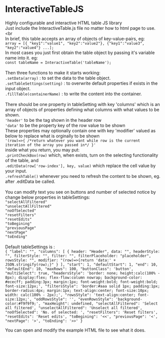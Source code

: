 # InteractiveTableJS
Highly configurable and interactive HTML table JS library
<br>
Just include the InteractiveTable.js file no matter how to html page to use.<br
<br>
In brief, this table accepts an array of objects of key-value-pairs, eg:<br>
`array = [{ "key1":"value1", "key2":"value2"}, {"key1":"value3", "key2":"value4"} ...];`
<br>
In most cases you just first obtain the table object by passing it's variable name into it. eg:<br>
`const tableName = InteractiveTable('tableName');`<br>
<br>
Then three functions to make it starts working:<br>
`.setData(array)` : to set the data to the table object.<br>
`.setTableSettings(setting)` : to overwrite default properties if exists in the input object.<br>
`.fillTable(containerName)` : to write the content into the container.<br>
<br>
There should be one property in tableSetting with key 'columns' which is an array of objects of properties defining what columns with what values to be shown.<br>
`'header'` to be the tag shown in the header row<br>
`'data'` to be the property key of the row value to be shown<br>
These properties may optionally contain one with key 'modifier' valued as below to replace what is orginally to be shown<br>
`'(row)=>{ /*return whatever you want while row is the current iteration of the array you passed in*/ }'`<br>
inside what you return, you may put: <br>
`.printCheckBox(row)` which, when exists, turn on the selecting functionality of the table, and<br>
`.editData(row['row-index'], key, value)` which replace the cell value by your input.<br>
`.refreshTable()` whenever you need to refresh the content to be shown, eg. after .editData be called.<br>
<br>
You can modify text you see on buttons and number of selected notice by change below properties in tableSettings:<br>
`"selectAllFiltered"`<br>
`"unselectAllFiltered"`<br>
`"noOfSelected"`<br>
`"resetFilters"`<br>
`"resetEdits"`<br>
`"toBegining"`<br>
`"previousPage"`<br>
`"nextPage"`<br>
`"toEnding"`<br>
<br>
Default tableSettings is :<br>
`{
	"label": "",
	"columns": [
	    {
		header: "Header",
		data: "",
		headerStyle: "",
		filterStyle: "",
		filter: "",
		filterPlaceholder: "placeholder",
		rowsStyle: "",
		modifier: "(row)=>{return 'data:' + JSON.stringify(row);}"
	    }
	],
	"start": 1,
	"defaultStart": 1,
	"end": 10,
	"defaultEnd": 10,
	"maxRows": 100,
	"buttonClass": 'button',
	"multiSelect": true,
	"headersStyle": 'border: none; height:calc(100% - 8px); display:flex; flex-flow:column nowrap; background-color: #ececff; padding:3px; margin:1px; font-weight:bold; font-weight:bold; font-size:12px;',
	"filtersStyle": 'border:#aaa solid 1px; padding:1px; border-radius:4px; margin:1px; text-align:center; font-size:10px; width: calc(100% - 2px);',
	"rowsStyle": 'text-align:center; font-size:12px;',
	"oddRowsStyle": '',
	"evenRowsStyle": 'background-color:#f9f9f9;',
	"maxHeight": undefined,
	"selectAllFiltered": 'Select all filtered',
	"unselectAllFiltered": 'Unselect all filtered',
	"noOfSelected": 'No. of selected: ',
	"resetFilters": 'Reset filters',
	"resetEdits": 'Reset edits',
	"toBegining": '<<',
	"previousPage": '<',
	"nextPage": '>',
	"toEnding": '>>'
    }`

You can open and modify the example HTML file to see what it does.

